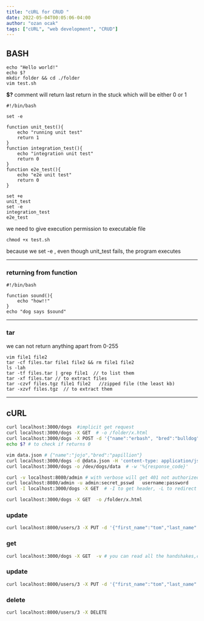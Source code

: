 ```yaml
---
title: "cURL for CRUD "
date: 2022-05-04T00:05:06-04:00
author: "ozan ocak"
tags: ["cURL", "web development", "CRUD"]
---
```


## BASH

```console
echo "Hello world!"
echo $?
mkdir folder && cd ./folder
vim test.sh
```

**$?** comment will return last return in the stuck which will be either 0 or 1

```shell
#!/bin/bash

set -e

function unit_test(){
	echo "running unit test"
	return 1
}
function integration_test(){
	echo "integration unit test"
	return 0
}
function e2e_test(){
	echo "e2e unit test"
	return 0
}

set +e
unit_test
set -e
integration_test
e2e_test

```

we need to give execution permission to executable file

```console
chmod +x test.sh
```

because we set -e , even though unit_test fails, the program executes

---

### returning from function

```shell
#!/bin/bash

function sound(){
	echo "how!!"
}
echo "dog says $sound"
```

---

### tar

we can not return anything apart from 0-255

```console
vim file1 file2
tar -cf files.tar file1 file2 && rm file1 file2
ls -lah
tar -tf files.tar | grep file1  // to list them
tar -xf files.tar // to extract files
tar -czvf files.tgz file1 file2   //zipped file (the least kb)
tar -xzvf files.tgz  // to extract them
```

---

## cURL

```sh
curl localhost:3000/dogs  #implicit get request
curl localhost:3000/dogs -X GET  # -o /folder/x.html
curl localhost:3000/dogs -X POST -d '{"name":"erbash", "bred":"bulldog"}' -H 'content-type: application/json'
echo $? # to check if returns 0

vim data.json # {"name":"jojo","bred":"papillion"}
curl localhost:3000/dogs -d @data.json -H 'content-type: application/json'  // -v (verbose)
curl localhost:3000/dogs -o /dev/dogs/data  # -w '%{response_code}'

curl -v localhost:8080/admin # with verbose will get 401 not authorized
curl localhost:8080/admin -u admin:secret_psswd   username:password
curl -I localhost:3000/dogs -X GET  # -I to get header, -L to redirect

curl localhost:3000/dogs -X GET  -o /folder/x.html
```

### update

```sh
curl localhost:8000/users/3 -X PUT -d '{"first_name":"tom","last_name":"cruse"}' -H 'content-type:application/json'
```

### get

```sh
curl localhost:3000/dogs -X GET  -v # you can read all the handshakes,certificates and html
```

### update

```sh
curl localhost:8000/users/3 -X PUT -d '{"first_name":"tom","last_name":"cruse"}' -H 'content-type:application/json'
```

### delete

```sh
curl localhost:8000/users/3 -X DELETE
```
